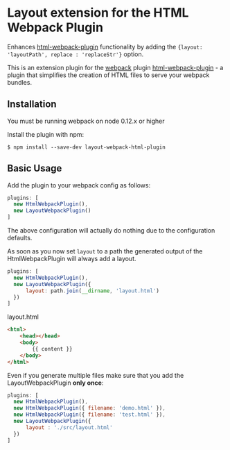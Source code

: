 Layout extension for the HTML Webpack Plugin
========================================

Enhances [html-webpack-plugin](https://github.com/ampedandwired/html-webpack-plugin)
functionality by adding the `{layout: 'layoutPath', replace : 'replaceStr'}` option.

This is an extension plugin for the [webpack](http://webpack.github.io) plugin [html-webpack-plugin](https://github.com/ampedandwired/html-webpack-plugin) - a plugin that simplifies the creation of HTML files to serve your webpack bundles.

Installation
------------
You must be running webpack on node 0.12.x or higher

Install the plugin with npm:
```shell
$ npm install --save-dev layout-webpack-html-plugin
```

Basic Usage
-----------
Add the plugin to your webpack config as follows:

```javascript
plugins: [
  new HtmlWebpackPlugin(),
  new LayoutWebpackPlugin()
]  
```
The above configuration will actually do nothing due to the configuration defaults.

As soon as you now set `layout` to a path the generated output of the HtmlWebpackPlugin will
always add a layout.
```javascript
plugins: [
  new HtmlWebpackPlugin(),
  new LayoutWebpackPlugin({
      layout: path.join(__dirname, 'layout.html')
  })
]  
```

layout.html   
```html
<html>
	<head></head>
	<body>
		{{ content }}
	</body>
</html>

```

Even if you generate multiple files make sure that you add the LayoutWebpackPlugin **only once**:

```javascript
plugins: [
  new HtmlWebpackPlugin(),
  new HtmlWebpackPlugin({ filename: 'demo.html' }),
  new HtmlWebpackPlugin({ filename: 'test.html' }),
  new LayoutWebpackPlugin({
      layout : './src/layout.html'
  })
]  
```
